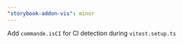```yaml
---
"storybook-addon-vis": minor
---
```


Add `commande.isCI` for CI detection during `vitest.setup.ts`
